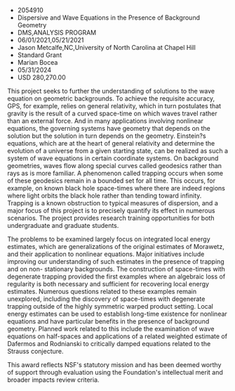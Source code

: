 
* 2054910
* Dispersive and Wave Equations in the Presence of Background Geometry
* DMS,ANALYSIS PROGRAM
* 06/01/2021,05/21/2021
* Jason Metcalfe,NC,University of North Carolina at Chapel Hill
* Standard Grant
* Marian Bocea
* 05/31/2024
* USD 280,270.00

This project seeks to further the understanding of solutions to the wave
equation on geometric backgrounds. To achieve the requisite accuracy, GPS, for
example, relies on general relativity, which in turn postulates that gravity is
the result of a curved space-time on which waves travel rather than an external
force. And in many applications involving nonlinear equations, the governing
systems have geometry that depends on the solution but the solution in turn
depends on the geometry. Einstein?s equations, which are at the heart of general
relativity and determine the evolution of a universe from a given starting
state, can be realized as such a system of wave equations in certain coordinate
systems. On background geometries, waves flow along special curves called
geodesics rather than rays as is more familiar. A phenomenon called trapping
occurs when some of these geodesics remain in a bounded set for all time. This
occurs, for example, on known black hole space-times where there are indeed
regions where light orbits the black hole rather than tending toward infinity.
Trapping is a known obstruction to typical measures of dispersion, and a major
focus of this project is to precisely quantify its effect in numerous scenarios.
The project provides research training opportunities for both undergraduate and
graduate students.

The problems to be examined largely focus on integrated local energy estimates,
which are generalizations of the original estimates of Morawetz, and their
application to nonlinear equations. Major initiatives include improving our
understanding of such estimates in the presence of trapping and on non-
stationary backgrounds. The construction of space-times with degenerate trapping
provided the first examples where an algebraic loss of regularity is both
necessary and sufficient for recovering local energy estimates. Numerous
questions related to these examples remain unexplored, including the discovery
of space-times with degenerate trapping outside of the highly symmetric warped
product setting. Local energy estimates can be used to establish long-time
existence for nonlinear equations and have particular benefits in the presence
of background geometry. Planned work related to this include the examination of
wave equations on half-spaces and applications of a related weighted estimate of
Dafermos and Rodnianski to critically damped equations related to the Strauss
conjecture.

This award reflects NSF's statutory mission and has been deemed worthy of
support through evaluation using the Foundation's intellectual merit and broader
impacts review criteria.

